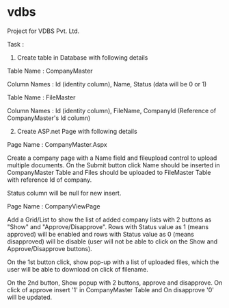 # vdbs
Project for VDBS Pvt. Ltd.

Task :

1) Create table in Database with following details

Table Name : CompanyMaster

Column Names : Id (identity column), Name, Status (data will be 0 or 1)

Table Name : FileMaster

Column Names : Id (identity column), FileName, CompanyId (Reference of
CompanyMaster's Id column)

2) Create ASP.net Page with following details

Page Name : CompanyMaster.Aspx

Create a company page with a Name field and fileupload control to upload
multiple documents. On the Submit button click Name should be inserted
in CompanyMaster Table and Files should be uploaded to FileMaster Table
with reference Id of company.

Status column will be null for new insert.

Page Name : CompanyViewPage

Add a Grid/List to show the list of added company lists with 2 buttons
as "Show" and "Approve/Disapprove". Rows with Status value as 1 (means
approved) will be enabled and rows with Status value as 0 (means
disapproved) will be disable (user will not be able to click on the Show
and Approve/Disapprove buttons).

On the 1st button click, show pop-up with a list of uploaded files,
which the user will be able to download on click of filename.

On the 2nd button, Show popup with 2 buttons, approve and disapprove. On
click of approve insert '1' in CompanyMaster Table and On disapprove '0'
will be updated.
